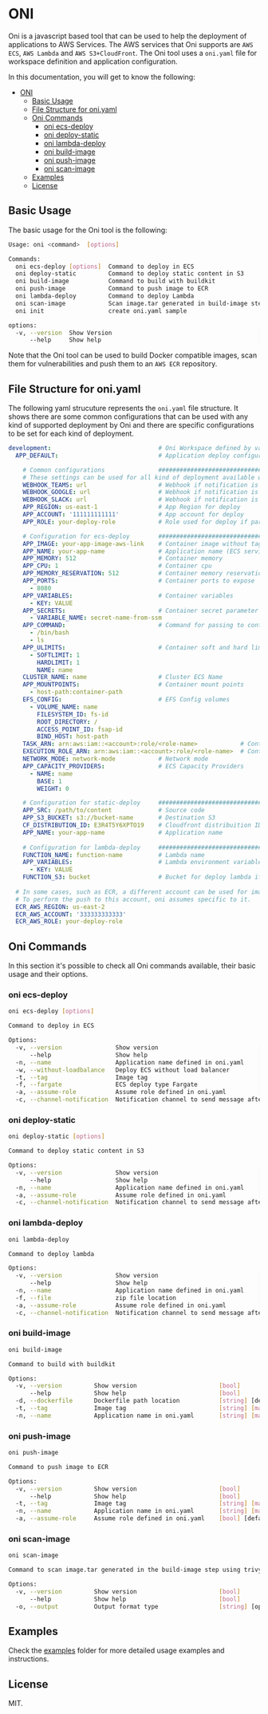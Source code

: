 # ONI

Oni is a javascript based tool that can be used to help the deployment of applications to AWS Services. The AWS services that Oni supports are `AWS ECS`, `AWS Lambda` and `AWS S3+CloudFront`. The Oni tool uses a `oni.yaml` file for workspace definition and application configuration.

In this documentation, you will get to know the following:

- [ONI](#oni)
  - [Basic Usage](#basic-usage)
  - [File Structure for oni.yaml](#file-structure-for-oniyaml)
  - [Oni Commands](#oni-commands)
    - [oni ecs-deploy](#oni-ecs-deploy)
    - [oni deploy-static](#oni-deploy-static)
    - [oni lambda-deploy](#oni-lambda-deploy)
    - [oni build-image](#oni-build-image)
    - [oni push-image](#oni-push-image)
    - [oni scan-image](#oni-scan-image)
  - [Examples](#examples)
  - [License](#license)

## Basic Usage

The basic usage for the Oni tool is the following:

```bash
Usage: oni <command>  [options]

Commands:
  oni ecs-deploy [options]  Command to deploy in ECS
  oni deploy-static         Command to deploy static content in S3
  oni build-image           Command to build with buildkit
  oni push-image            Command to push image to ECR
  oni lambda-deploy         Command to deploy Lambda
  oni scan-image            Scan image.tar generated in build-image step using trivy scan
  oni init                  create oni.yaml sample

options:
  -v, --version  Show Version                                         [bool]
      --help     Show help                                            [bool]
```

Note that the Oni tool can be used to build Docker compatible images, scan them for vulnerabilities and push them to an `AWS ECR` repository.

## File Structure for oni.yaml

The following yaml strucuture represents the `oni.yaml` file structure. It shows there are some common configurations that can be used with any kind of supported deployment by Oni and there are specific configurations to be set for each kind of deployment.

```yml
development:                              # Oni Workspace defined by variable NODE_ENV
  APP_DEFAULT:                            # Application deploy configuration section

    # Common configurations               #############################################################
    # These settings can be used for all kind of deployment available with Oni
    WEBHOOK_TEAMS: url                    # Webhook if notification is enable
    WEBHOOK_GOOGLE: url                   # Webhook if notification is enable
    WEBHOOK_SLACK: url                    # Webhook if notification is enable
    APP_REGION: us-east-1                 # App Region for deploy
    APP_ACCOUNT: '111111111111'           # App account for deploy
    APP_ROLE: your-deploy-role            # Role used for deploy if parameter "assume-role" is set

    # Configuration for ecs-deploy        #############################################################
    APP_IMAGE: your-app-image-aws-link    # Container image without tag. Used for build and push
    APP_NAME: your-app-name               # Application name (ECS service)
    APP_MEMORY: 512                       # Container memory
    APP_CPU: 1                            # Container cpu
    APP_MEMORY_RESERVATION: 512           # Container memory reservation
    APP_PORTS:                            # Container ports to expose
      - 8080    
    APP_VARIABLES:                        # Container variables
      - KEY: VALUE    
    APP_SECRETS:                          # Container secret parameter from ssm
      - VARIABLE_NAME: secret-name-from-ssm
    APP_COMMAND:                          # Command for passing to container
      - /bin/bash
      - ls
    APP_ULIMITS:                          # Container soft and hard limits
      - SOFTLIMIT: 1    
        HARDLIMIT: 1    
        NAME: name    
    CLUSTER_NAME: name                    # Cluster ECS Name
    APP_MOUNTPOINTS:                      # Container mount points
      - host-path:container-path    
    EFS_CONFIG:                           # EFS Config volumes
      - VOLUME_NAME: name
        FILESYSTEM_ID: fs-id
        ROOT_DIRECTORY: /
        ACCESS_POINT_ID: fsap-id
        BIND_HOST: host-path
    TASK_ARN: arn:aws:iam::<account>:role/<role-name>            # Container task arn
    EXECUTION_ROLE_ARN: arn:aws:iam::<account>:role/<role-name>  # Container execution role arn
    NETWORK_MODE: network-mode            # Network mode
    APP_CAPACITY_PROVIDERS:               # ECS Capacity Providers
      - NAME: name    
        BASE: 1    
        WEIGHT: 0

    # Configuration for static-deploy     #############################################################
    APP_SRC: /path/to/content             # Source code
    APP_S3_BUCKET: s3://bucket-name       # Destination S3
    CF_DISTRIBUTION_ID: E3R4T5Y6XPTO19    # Cloudfront distribuition ID
    APP_NAME: your-app-name               # Application name
    
    # Configuration for lambda-deploy     #############################################################
    FUNCTION_NAME: function-name          # Lambda name
    APP_VARIABLES:                        # Lambda environment variables
      - KEY: VALUE    
    FUNCTION_S3: bucket                   # Bucket for deploy lambda if size of package > 50Mb
    
  # In some cases, such as ECR, a different account can be used for image centering.
  # To perform the push to this account, oni assumes specific to it.  
  ECR_AWS_REGION: us-east-2
  ECR_AWS_ACCOUNT: '333333333333'
  ECR_AWS_ROLE: your-deploy-role
```

## Oni Commands

In this section it's possible to check all Oni commands available, their basic usage and their options.

### oni ecs-deploy

```bash
oni ecs-deploy [options]

Command to deploy in ECS

Options:
  -v, --version               Show version                            [bool]
      --help                  Show help                               [bool]
  -n, --name                  Application name defined in oni.yaml    [string] [mandatory] [default: "APP_DEFAULT"]
  -w, --without-loadbalance   Deploy ECS without load balancer        [bool]
  -t, --tag                   Image tag                               [string] [mandatory]
  -f, --fargate               ECS deploy type Fargate                 [bool] [default: false]
  -a, --assume-role           Assume role defined in oni.yaml         [bool] [default: false]
  -c, --channel-notification  Notification channel to send message after deploy app  [string] [options: "slack", "google", "teams"]
```

### oni deploy-static

```bash
oni deploy-static [options]

Command to deploy static content in S3

Options:
  -v, --version               Show version                            [bool]
      --help                  Show help                               [bool]
  -n, --name                  Application name defined in oni.yaml    [string] [mandatory] [default: "APP_DEFAULT"]
  -a, --assume-role           Assume role defined in oni.yaml         [bool] [default: false]
  -c, --channel-notification  Notification channel to send message after deploy app  [string] [options: "slack", "google", "teams"]
```

### oni lambda-deploy

```bash
oni lambda-deploy

Command to deploy lambda

Options:
  -v, --version               Show version                            [bool]
      --help                  Show help                               [bool]
  -n, --name                  Application name defined in oni.yaml    [string] [mandatory] [default: "APP_DEFAULT"]
  -f, --file                  zip file location                       [string] [mandatory]
  -a, --assume-role           Assume role defined in oni.yaml         [bool] [default: false]
  -c, --channel-notification  Notification channel to send message after deploy app  [string] [options: "slack", "google", "teams"]
```

### oni build-image

```bash
oni build-image

Command to build with buildkit

Options:
  -v, --version         Show version                       [bool]
      --help            Show help                          [bool]
  -d, --dockerfile      Dockerfile path location           [string] [default: "."]
  -t, --tag             Image tag                          [string] [mandatory]
  -n, --name            Application name in oni.yaml       [string] [mandatory]
```

### oni push-image

```bash
oni push-image

Command to push image to ECR

Options:
  -v, --version         Show version                       [bool]
      --help            Show help                          [bool]
  -t, --tag             Image tag                          [string] [mandatory]
  -n, --name            Application name in oni.yaml       [string] [mandatory]
  -a, --assume-role     Assume role defined in oni.yaml    [bool] [default: false]
```

### oni scan-image

```bash
oni scan-image

Command to scan image.tar generated in the build-image step using trivy scan

Options:
  -v, --version         Show version                       [bool]
      --help            Show help                          [bool]
  -o, --output          Output format type                 [string] [options: "default", "html", "junit", "gitlab", "gitlab-codequality"] [default: "default"]
```

## Examples

Check the [examples](./examples/) folder for more detailed usage examples and instructions.

## License

MIT.
